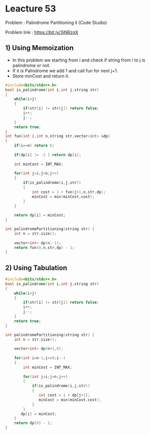 # Leacture 53
Problem : Palindrome Partitioning ll (Code Studio)

Problem link : https://bit.ly/3jNRzqX

## 1) Using Memoization 

- In this problem we starting from i and check if string from i to j is palindrome or not.
- If it is Palindrome we add 1 and call fun for next j+1.
- Store minCost and return it.

```C++
#include<bits/stdc++.h>
bool is_palindrome(int i,int j,string str)
{
    while(i<j)
    {
        if(str[i] != str[j]) return false;
        i++;
        j--;
    }
    return true;
}
int fun(int i,int n,string str,vector<int> &dp)
{
    if(i==n) return 0;
    
    if(dp[i] != -1 ) return dp[i];
    
    int minCost = INT_MAX;
    
    for(int j=i;j<n;j++)
    {
        if(is_palindrome(i,j,str))
        {
            int cost = 1 + fun(j+1,n,str,dp);
            minCost = min(minCost,cost);
        }
    }
    
    return dp[i] = minCost;
}

int palindromePartitioning(string str) {
    int n = str.size();
    
    vector<int> dp(n,-1);
    return fun(0,n,str,dp) - 1;
}

```

## 2) Using Tabulation

```C++
#include<bits/stdc++.h>
bool is_palindrome(int i,int j,string str)
{
    while(i<j)
    {
        if(str[i] != str[j]) return false;
        i++;
        j--;
    }
    return true;
}

int palindromePartitioning(string str) {
    int n = str.size();
    
    vector<int> dp(n+1,0);
    
    for(int i=n-1;i>=0;i--)
    {
        int minCost = INT_MAX;
    
        for(int j=i;j<n;j++)
        {
            if(is_palindrome(i,j,str))
            {
               int cost = 1 + dp[j+1]; 
               minCost = min(minCost,cost);
            }
        } 
       dp[i] = minCost;
    }
    return dp[0] - 1;
}

```
